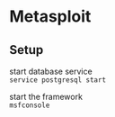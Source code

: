 # Metasploit

## Setup

start database service</br>
`service postgresql start`</br>

start the framework</br>
`msfconsole`</br>

